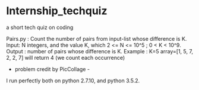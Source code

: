 # Internship_techquiz
a short tech quiz on coding 

Pairs.py : 
Count the number of pairs from input-list whose difference is K. 
Input: N integers, and the value K, which 2 <= N <= 10^5 ; 0 < K < 10^9.
Output : number of pairs whose difference is K.
Example : K=5 array=[1, 5, 7, 2, 2, 7] will return 4 (we count each occurrence) 
- problem credit by PicCollage - 

I run perfectly both on python 2.7.10, and python 3.5.2.
  

